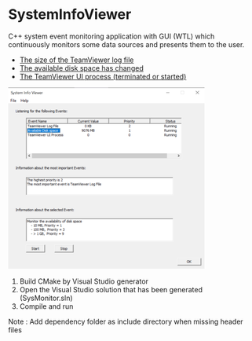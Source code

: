 # SystemInfoViewer
C++ system event monitoring application with GUI (WTL) which continuously monitors some data sources and presents them to the user.
 
* [The size of the TeamViewer log file](#logfile)
* [The available disk space has changed](#diskspace)
* [The TeamViewer UI process (terminated or started)](#TVUI)

![Main Window](.images/mainwindow.png)

1. Build CMake by Visual Studio generator
2. Open the Visual Studio solution that has been generated (SysMonitor.sln)
3. Compile and run

Note : Add dependency folder as include directory when missing header files